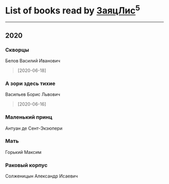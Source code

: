# List of books read by [ЗаяцЛис](https://plus.google.com/u/0/112388384595246311466/)<sup>5</sup>
---

## 2020

### Скворцы
Белов Василий Иванович
> [2020-06-18] 


### А зори здесь тихие
Васильев Борис Львович
> [2020-06-16] 


### Маленький принц
Антуан де Сент-Экзюпери


### Мать
Горький Максим


### Раковый корпус
Солженицын Александр Исаевич



